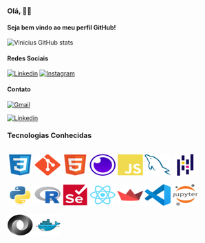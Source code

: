 ### Olá, 👋🏼
#### Seja bem vindo ao meu perfil GitHub!

![Vinicius GitHub stats](https://github-readme-stats.vercel.app/api?username=vinicius-vazo&show_icons=true&theme=dracula)
#### Redes Sociais
[![Linkedin](https://img.shields.io/badge/LinkedIn-0077B5?style=for-the-badge&logo=linkedin&logoColor=white)](https://www.linkedin.com/in/viniciusvazo/)
[![Instagram](https://img.shields.io/badge/Instagram-E4405F?style=for-the-badge&logo=instagram&logoColor=white)](https://www.instagram.com/vinicius_odin/)
#### Contato
[![Gmail](https://img.shields.io/badge/Gmail-D14836?style=for-the-badge&logo=gmail&logoColor=white)](vinicius.correios@gmail.com)

<a href="https://www.linkedin.com/in/viniciusvazo/" onclick="window.open(this.href,'_blank');return false;">
  <img src="https://img.shields.io/badge/LinkedIn-0077B5?style=for-the-badge&logo=linkedin&logoColor=white" alt="Linkedin">
</a>

### Tecnologias Conhecidas
<div style="display: inline_blok"><br>
    <img alig="center" height="50" width="60" alt="css" src="https://github.com/devicons/devicon/blob/master/icons/css3/css3-original.svg"/>
    <img alig="center" height="50" width="60" alt="css" src="https://github.com/devicons/devicon/blob/master/icons/git/git-original.svg"/>
    <img alig="center" height="50" width="60" alt="css" src="https://github.com/devicons/devicon/blob/master/icons/html5/html5-original.svg"/>
    <img alig="center" height="50" width="60" alt="css" src="https://github.com/devicons/devicon/blob/master/icons/insomnia/insomnia-original.svg"/>
    <img alig="center" height="50" width="60" alt="css" src="https://github.com/devicons/devicon/blob/master/icons/javascript/javascript-plain.svg"/>
    <img alig="center" height="50" width="60" alt="css" src="https://github.com/devicons/devicon/blob/master/icons/mysql/mysql-original.svg"/>
    <img alig="center" height="50" width="60" alt="css" src="https://github.com/devicons/devicon/blob/master/icons/pandas/pandas-original.svg"/>
<div style="display: inline_blok"><br>
    <img alig="center" height="50" width="60" alt="css" src="https://github.com/devicons/devicon/blob/master/icons/python/python-original.svg"/>
    <img alig="center" height="50" width="60" alt="css" src="https://github.com/devicons/devicon/blob/master/icons/r/r-original.svg"/>
    <img alig="center" height="50" width="60" alt="css" src="https://github.com/devicons/devicon/blob/master/icons/selenium/selenium-original.svg"/>
    <img alig="center" height="50" width="60" alt="css" src="https://github.com/devicons/devicon/blob/master/icons/react/react-original.svg"/>
    <img alig="center" height="50" width="60" alt="css" src="https://github.com/devicons/devicon/blob/master/icons/streamlit/streamlit-original.svg"/>
    <img alig="center" height="50" width="60" alt="css" src="https://github.com/devicons/devicon/blob/master/icons/vscode/vscode-original.svg"/>
    <img alig="center" height="50" width="60" alt="css" src="https://github.com/devicons/devicon/blob/master/icons/jupyter/jupyter-original-wordmark.svg"/>
</div>
<div style="display: inline_blok"><br>
  <img alig="center" height="50" width="60" alt="css" src="https://github.com/devicons/devicon/blob/master/icons/json/json-original.svg"/>
  <img alig="center" height="50" width="60" alt="css" src="https://github.com/devicons/devicon/blob/master/icons/docker/docker-original.svg"/>
</div>
